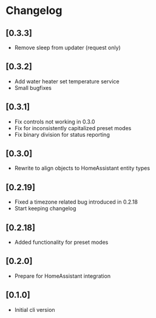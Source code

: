 # Changelog

## [0.3.3]
- Remove sleep from updater (request only)

## [0.3.2]
- Add water heater set temperature service
- Small bugfixes

## [0.3.1]
- Fix controls not working in 0.3.0
- Fix for inconsistently capitalized preset modes
- Fix binary division for status reporting

## [0.3.0]
- Rewrite to align objects to HomeAssistant entity types

## [0.2.19]
- Fixed a timezone related bug introduced in 0.2.18
- Start keeping changelog

## [0.2.18]
- Added functionality for preset modes

## [0.2.0]
- Prepare for HomeAssistant integration

## [0.1.0]
- Initial cli version
